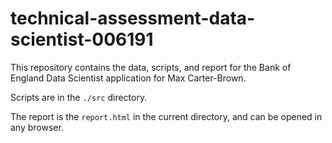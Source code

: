 # technical-assessment-data-scientist-006191

This repository contains the data, scripts, and report for the Bank of England Data Scientist application for Max Carter-Brown.

Scripts are in the `./src` directory.

The report is the `report.html` in the current directory, and can be opened in any browser.
